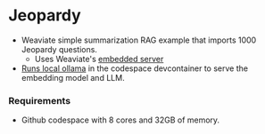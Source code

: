 # Jeopardy
- Weaviate simple summarization RAG example that imports 1000 Jeopardy questions.
  - Uses Weaviate's [embedded server](https://weaviate.io/developers/weaviate/connections/connect-embedded)
- [Runs local ollama](https://github.com/prulloac/devcontainer-features/tree/main/src/ollama) in the codespace devcontainer to serve the embedding model and LLM.

### Requirements
- Github codespace with 8 cores and 32GB of memory.
